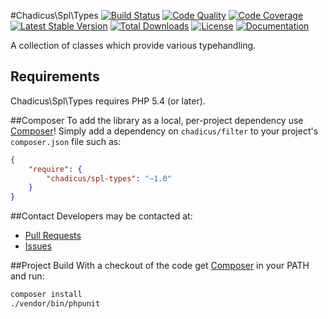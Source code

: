 #Chadicus\Spl\Types
[![Build Status](http://img.shields.io/travis/chadicus/spl-types-php.svg?style=flat)](https://travis-ci.org/chadicus/spl-types-php)
[![Code Quality](http://img.shields.io/scrutinizer/g/chadicus/spl-types-php.svg?style=flat)](https://scrutinizer-ci.com/g/chadicus/spl-types-php/)
[![Code Coverage](https://coveralls.io/repos/chadicus/spl-types-php/badge.svg?branch=master&service=github)](https://coveralls.io/github/chadicus/spl-types-php?branch=master)
[![Latest Stable Version](http://img.shields.io/packagist/v/chadicus/spl-types.svg?style=flat)](https://packagist.org/packages/chadicus/spl-types)
[![Total Downloads](http://img.shields.io/packagist/dt/chadicus/spl-types.svg?style=flat)](https://packagist.org/packages/chadicus/spl-types)
[![License](http://img.shields.io/packagist/l/chadicus/spl-types.svg?style=flat)](https://packagist.org/packages/chadicus/spl-types)
[![Documentation](https://img.shields.io/badge/reference-phpdoc-blue.svg?style=flat)](http://pholiophp.org/chadicus/spl-types)

A collection of classes which provide various typehandling.

## Requirements

Chadicus\Spl\Types requires PHP 5.4 (or later).

##Composer
To add the library as a local, per-project dependency use [Composer](http://getcomposer.org)! Simply add a dependency on
`chadicus/filter` to your project's `composer.json` file such as:

```json
{
    "require": {
        "chadicus/spl-types": "~1.0"
    }
}
```
##Contact
Developers may be contacted at:

 * [Pull Requests](https://github.com/chadicus/spl-types-php/pulls)
 * [Issues](https://github.com/chadicus/spl-types-php/issues)

##Project Build
With a checkout of the code get [Composer](http://getcomposer.org) in your PATH and run:

```sh
composer install
./vendor/bin/phpunit
```

